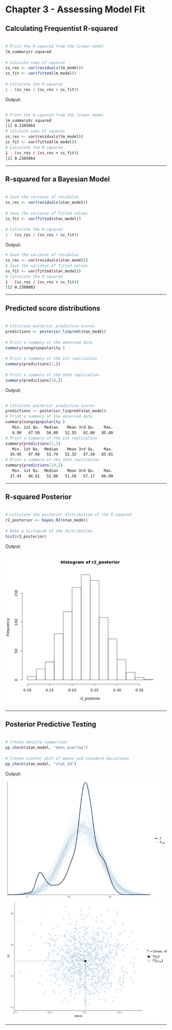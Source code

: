 # Chapter 3 - Assessing Model Fit
## Calculating Frequentist R-squared
```r

# Print the R-squared from the linear model
lm_summary$r.squared

# Calulate sums of squares
ss_res <- var(residuals(lm_model))
ss_fit <- var(fitted(lm_model))

# Calculate the R-squared
1 - (ss_res / (ss_res + ss_fit))

```

Output:

```bash

# Print the R-squared from the linear model
lm_summary$r.squared
[1] 0.2305064
# Calulate sums of squares
ss_res <- var(residuals(lm_model))
ss_fit <- var(fitted(lm_model))
# Calculate the R-squared
1 - (ss_res / (ss_res + ss_fit))
[1] 0.2305064

```
***

## R-squared for a Bayesian Model

```r

# Save the variance of residulas
ss_res <- var(residuals(stan_model))

# Save the variance of fitted values
ss_fit <- var(fitted(stan_model))

# Calculate the R-squared
1 - (ss_res / (ss_res + ss_fit))

```

Output:

```bash
# Save the variance of residulas
ss_res <- var(residuals(stan_model))
# Save the variance of fitted values
ss_fit <- var(fitted(stan_model))
# Calculate the R-squared
1 - (ss_res / (ss_res + ss_fit))
[1] 0.2300082


```

***

## Predicted score distributions

```r

# Calculate posterior predictive scores
predictions <- posterior_linpred(stan_model)

# Print a summary of the observed data
summary(songs$popularity )

# Print a summary of the 1st replication
summary(predictions[1,])

# Print a summary of the 10th replication
summary(predictions[10,])

```
Output:

```bash

# Calculate posterior predictive scores
predictions <- posterior_linpred(stan_model)
# Print a summary of the observed data
summary(songs$popularity )
   Min. 1st Qu.  Median    Mean 3rd Qu.    Max. 
   0.00   47.50   56.00   52.55   62.00   85.00 
# Print a summary of the 1st replication
summary(predictions[1,])
   Min. 1st Qu.  Median    Mean 3rd Qu.    Max. 
  39.95   47.96   52.74   52.32   57.20   65.01 
# Print a summary of the 10th replication
summary(predictions[10,])
   Min. 1st Qu.  Median    Mean 3rd Qu.    Max. 
  37.45   46.61   52.06   51.58   57.17   66.09 

```

***

## R-squared Posterior

```r

# Calculate the posterior distribution of the R-squared
r2_posterior <- bayes_R2(stan_model)

# Make a histogram of the distribution
hist(r2_posterior)

```

Output:

![ch3plot1](ch3plot1.png)

***

## Posterior Predictive Testing

```r

# Create density comparison
pp_check(stan_model, "dens_overlay")

# Create scatter plot of means and standard deviations
pp_check(stan_model, "stat_2d")

```

Output:

![ch3plot2](ch3plot2.png)
![ch3plot3](ch3plot3.png)

***



